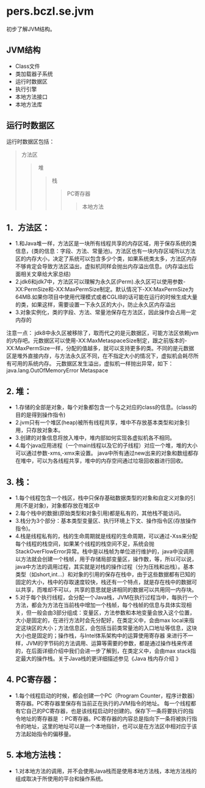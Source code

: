 # pers.bczl.se.jvm
初步了解JVM结构。
## JVM结构

* Class文件
* 类加载器子系统
* 运行时数据区
* 执行引擎
* 本地方法接口
* 本地方法库

## 运行时数据区

运行时数据区包括：
> 方法区
>> 堆
>>> 栈
>>>> PC寄存器
>>>>> 本地方法


## 1．方法区：


* 1.和Java堆一样，方法区是一块所有线程共享的内存区域，用于保存系统的类信息，(类的信息：字段、方法、常量池)。方法区也有一块内存区域所以方法区的内存大小，决定了系统可以包含多少个类，如果系统类太多，方法区内存不够肯定会导致方法区溢出，虚拟机同样会抛出内存溢出信息。(内存溢出后面相关文章给大家总结)
* 2.jdk6和jdk7中，方法区可以理解为永久区(Perm).永久区可以使用参数-XX:PermSize和-XX:MaxPermSize制定。默认情况下-XX:MaxPermSize为64MB.如果你项目中使用代理模式或者CGLIB的话可能在运行的时候生成大量的类，如果这样，需要设置一下永久区的大小，防止永久区内存溢出
* 3.对象实例化，类的字段、方法、常量池保存在方法区，因此操作会占用一定内存的

注意一点：
jdk8中永久区被移除了，取而代之的是元数据区，可能方法区依赖jvm的内存吧。元数据区可以使用-XX:MaxMetaspaceSize制定，跟之前版本的-XX:MaxPermSize一样，分配的值越多，就可以支持更多的类。不同的是元数据区是堆外直接内存，与方法永久区不同，在不指定大小的情况下，虚拟机会耗尽所有可用的系统内存。
元数据区发生溢出，虚拟机一样抛出异常，如下：
java.lang.OutOfMemoryError Metaspace

## 2. 堆：


* 1.存储的全部是对象，每个对象都包含一个与之对应的class的信息。(class的目的是得到操作指令)
* 2.jvm只有一个堆区(heap)被所有线程共享，堆中不存放基本类型和对象引用，只存放对象本。
* 3.创建的对象信息将放入堆中，堆内部如何实现各虚拟机各不相同。
* 4.每个java应用进程（一个main线程以及它的子线程）对应一个堆，堆的大小可以通过参数-xms,-xmx来设置。 java中所有通过new出来的对象和数组都存在堆中，可以为各线程共享，堆中的内存空间通过垃圾回收器进行回收。


## 3. 栈：

* 1.每个线程包含一个栈区，栈中只保存基础数据类型的对象和自定义对象的引用(不是对象)，对象都存放在堆区中
* 2.每个栈中的数据(原始类型和对象引用)都是私有的，其他栈不能访问。
* 3.栈分为3个部分：基本类型变量区、执行环境上下文、操作指令区(存放操作指令)。
* 4.栈是线程私有的，栈的生命周期就是线程的生命周期，可以通过-Xss来分配每个线程的栈空间，如果某个线程的栈空间不足，系统会抛StackOverFlowError异常。栈中是以栈帧为单位进行维护的，java中没调用以方法就会创建一个栈帧，用于存储局部变量区，操作数，等，所以可以说，java中方法的调用过程，其实就是对栈的操作过程（分为压栈和出栈）。基本类型（如short,int...）和对象的引用的保存在栈中，由于这些数据都有已知的固定的大小，栈中的存取速度较快，栈还有一个特点，就是存在栈中的数据可以共享，而堆却不可以，共享的意思就是讲相同的数据可以共用同一内存块。
* 5.对于每个执行线程，会分配一个Java栈，JVM在执行过程当中，每执行一个方法，都会为方法在当前栈中增加一个栈帧，每个栈帧的信息与具体实现相 关，但一般会由3部分组成：变量区，方法参数和本地变量会放入这个位置，大小是固定的，在进行方法时会先分配好，在类定义中，会由max local来指定这块区的大小；方法信息区，会包括当前类常量池的入口地址等信息，这块大小也是固定的；操作栈，与Intel体系架构中的运算使用寄存器 来进行不一样，JVM的字节码的方法调用、运算等需要的参数，都是通过操作栈来传递的，在后面详细介绍中我们会进一步了解到，在类定义中，会由max stack指定最大的操作栈。关于Java栈的更详细描述参见《Java 栈内存介绍 》


## 4. PC寄存器：

* 1.每个线程启动的时候，都会创建一个PC（Program Counter，程序计数器）寄存器。PC寄存器里保存有当前正在执行的JVM指令的地址。 每一个线程都有它自己的PC寄存器，也是该线程启动时创建的。保存下一条将要执行的指令地址的寄存器是 ：PC寄存器。PC寄存器的内容总是指向下一条将被执行指令的地址，这里的地址可以是一个本地指针，也可以是在方法区中相对应于该方法起始指令的偏移量。


## 5. 本地方法栈：

* 1.对本地方法的调用，并不会使用Java栈而是使用本地方法栈，本地方法栈的组成取决于所使用的平台和操作系统。


